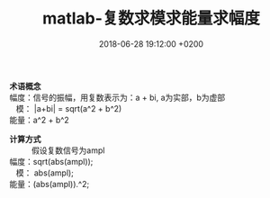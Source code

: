 ﻿---
layout: post
title:  "matlab-复数求模求能量求幅度"
date:   2018-06-28 19:12:00 +0200
categories: _posts
---

**术语概念**  
幅度：信号的振幅，用复数表示为：a + bi, a为实部，b为虚部    
&nbsp;&nbsp;&nbsp;模： |a+bi| = sqrt(a^2 + b^2)  
能量：a^2 + b^2

**计算方式**  
&nbsp;&nbsp;&nbsp;&nbsp;&nbsp;&nbsp;&nbsp;&nbsp;&nbsp;&nbsp;假设复数信号为ampl  
幅度：sqrt(abs(ampl));      
&nbsp;&nbsp;&nbsp;模： abs(ampl);  
能量：(abs(ampl)).^2;

